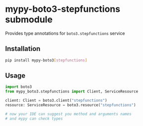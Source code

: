 # mypy-boto3-stepfunctions submodule

Provides type annotations for `boto3.stepfunctions` service

## Installation

```bash
pip install mypy-boto3[stepfunctions]
```

## Usage

```python
import boto3
from mypy_boto3.stepfunctions import Client, ServiceResource

client: Client = boto3.client("stepfunctions")
resource: ServiceResource = boto3.resource("stepfunctions")

# now your IDE can suggest you method and arguments names
# and mypy can check types
```

